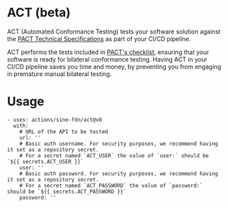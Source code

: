# ACT (beta)

ACT (Automated Conformance Testing) tests your software solution against the [PACT Technical
Specifications](https://wbcsd.github.io/data-exchange-protocol/v2/) as part of your CI/CD pipeline.

ACT performs the tests included in [PACT's checklist](https://wbcsd.github.io/pact-conformance-testing/checklist.html), ensuring that your software is ready for bilateral conformance testing. Having ACT in your CI/CD pipeline saves you time and money, by preventing you from engaging in premature manual bilateral testing.

# Usage

```
- uses: actions/sine-fdn/act@v0
  with:
    # URL of the API to be tested
    url: ''
    # Basic auth username. For security purposes, we recommend having it set as a repository secret.
    # For a secret named `ACT_USER` the value of `user:` should be `${{ secrets.ACT_USER }}`
    user: ''
    # Basic auth password. For security purposes, we recommend having it set as a repository secret.
    # For a secret named `ACT_PASSWORD` the value of `password:` should be `${{ secrets.ACT_PASSWORD }}`
    password: ''
```
